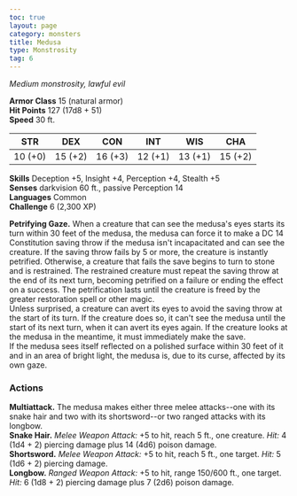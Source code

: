 ```yaml
---
toc: true
layout: page
category: monsters
title: Medusa
type: Monstrosity
tag: 6
---
```

_Medium monstrosity, lawful evil_

**Armor Class** 15 (natural armor)    
**Hit Points** 127 (17d8 + 51)    
**Speed** 30 ft. 

| STR     | DEX     | CON     | INT     | WIS     | CHA     |
|---------|---------|---------|---------|---------|---------|
| 10 (+0) | 15 (+2) | 16 (+3) | 12 (+1) | 13 (+1) | 15 (+2) |

**Skills** Deception +5, Insight +4, Perception +4, Stealth +5    
**Senses** darkvision 60 ft., passive Perception 14    
**Languages** Common    
**Challenge** 6 (2,300 XP) 

**Petrifying Gaze.** When a creature that can see the medusa's eyes starts its turn within 30 feet of the medusa, the medusa can force it to make a DC 14 Constitution saving throw if the medusa isn't incapacitated and can see the creature. If the saving throw fails by 5 or more, the creature is instantly petrified. Otherwise, a creature that fails the save begins to turn to stone and is restrained. The restrained creature must repeat the saving throw at the end of its next turn, becoming petrified on a failure or ending the effect on a success. The petrification lasts until the creature is freed by the greater restoration spell or other magic.    
Unless surprised, a creature can avert its eyes to avoid the saving throw at the start of its turn. If the creature does so, it can't see the medusa until the start of its next turn, when it can avert its eyes again. If the creature looks at the medusa in the meantime, it must immediately make the save.    
If the medusa sees itself reflected on a polished surface within 30 feet of it and in an area of bright light, the medusa is, due to its curse, affected by its own gaze. 

### Actions 
**Multiattack.** The medusa makes either three melee attacks--one with its snake hair and two with its shortsword--or two ranged attacks with its longbow.    
**Snake Hair.** _Melee Weapon Attack:_ +5 to hit, reach 5 ft., one creature. _Hit:_ 4 (1d4 + 2) piercing damage plus 14 (4d6) poison damage.    
**Shortsword.** _Melee Weapon Attack:_ +5 to hit, reach 5 ft., one target. _Hit:_ 5 (1d6 + 2) piercing damage.    
**Longbow.** _Ranged Weapon Attack:_ +5 to hit, range 150/600 ft., one target. _Hit:_ 6 (1d8 + 2) piercing damage plus 7 (2d6) poison damage.